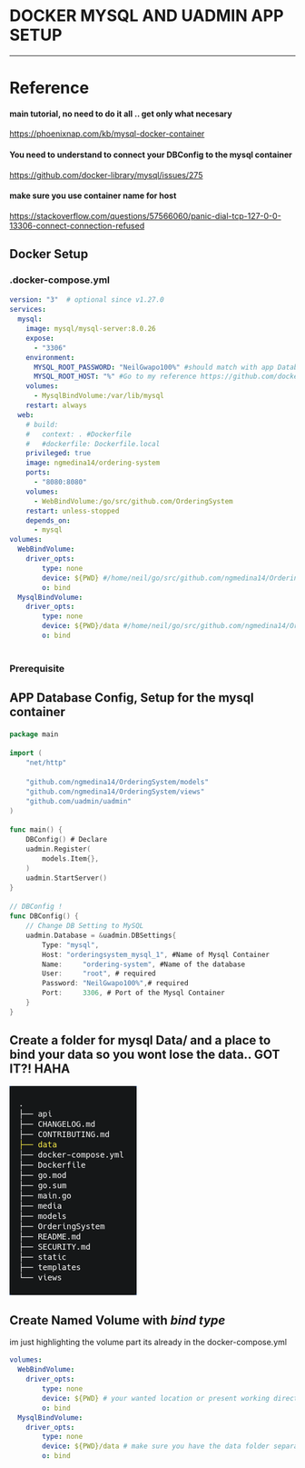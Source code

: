# DOCKER MYSQL AND UADMIN APP SETUP

----------------------

# Reference
#### main tutorial, no need to do it all .. get only what necesary 
https://phoenixnap.com/kb/mysql-docker-container

#### You need to understand to connect your DBConfig to the mysql container
https://github.com/docker-library/mysql/issues/275

#### make sure you use container name for host
https://stackoverflow.com/questions/57566060/panic-dial-tcp-127-0-0-13306-connect-connection-refused

## Docker Setup
### .docker-compose.yml

```yaml
version: "3"  # optional since v1.27.0
services:
  mysql:
    image: mysql/mysql-server:8.0.26
    expose:
      - "3306"
    environment: 
      MYSQL_ROOT_PASSWORD: "NeilGwapo100%" #should match with app Database Config
      MYSQL_ROOT_HOST: "%" #Go to my reference https://github.com/docker-library/mysql/issues/275
    volumes: 
      - MysqlBindVolume:/var/lib/mysql
    restart: always
  web:
    # build: 
    #   context: . #Dockerfile
    #   #dockerfile: Dockerfile.local
    privileged: true
    image: ngmedina14/ordering-system
    ports:
      - "8080:8080"
    volumes:
      - WebBindVolume:/go/src/github.com/OrderingSystem
    restart: unless-stopped
    depends_on: 
      - mysql
volumes:
  WebBindVolume:
    driver_opts:
        type: none
        device: ${PWD} #/home/neil/go/src/github.com/ngmedina14/OrderingSystem
        o: bind
  MysqlBindVolume:
    driver_opts:
        type: none
        device: ${PWD}/data #/home/neil/go/src/github.com/ngmedina14/OrderingSystem
        o: bind
    

```

### Prerequisite 
## APP Database Config, Setup for the mysql container

```go
package main

import (
	"net/http"

	"github.com/ngmedina14/OrderingSystem/models"
	"github.com/ngmedina14/OrderingSystem/views"
	"github.com/uadmin/uadmin"
)

func main() {
	DBConfig() # Declare
	uadmin.Register(
		models.Item{},
    )
	uadmin.StartServer()
}

// DBConfig !
func DBConfig() {
	// Change DB Setting to MySQL
	uadmin.Database = &uadmin.DBSettings{
		Type: "mysql",
		Host: "orderingsystem_mysql_1", #Name of Mysql Container
		Name:     "ordering-system", #Name of the database
		User:     "root", # required
		Password: "NeilGwapo100%",# required
		Port:     3306, # Port of the Mysql Container
	}
}

```

## Create a folder for mysql Data/ and a place to bind your data so you wont lose the data.. GOT IT?! HAHA

<img src="datafolder.png" alt="tree"  />

## Create **Named Volume** with _bind type_

im just highlighting the volume part its already in the docker-compose.yml
```yaml
volumes:
  WebBindVolume:
    driver_opts:
        type: none
        device: ${PWD} # your wanted location or present working directory
        o: bind
  MysqlBindVolume:
    driver_opts:
        type: none
        device: ${PWD}/data # make sure you have the data folder separated and empty
        o: bind
```
